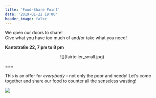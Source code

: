 ```yaml
---
title: 'Food-Share Point'
date: '2019-01-22 19:00'
header_image: false
---
```


We open our doors to share! <br>
Give what you have too much of and/or take what you need!

**Kantstraße 22, 7 pm to 8 pm**

<div markdown="1" style="text-align:center;">
![](fairteiler_small.jpg)
</div>

===

This is an offer for _everybody_ – not only the poor and needy! Let's come together and share our food to counter all the senseless wasting!

![](fairteiler_info.jpg)
